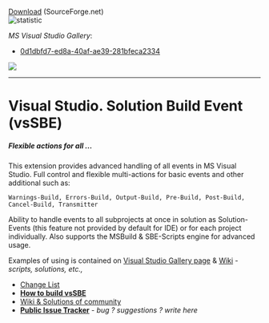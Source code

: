 [Download](http://visualstudiogallery.msdn.microsoft.com/0d1dbfd7-ed8a-40af-ae39-281bfeca2334/referral/118151) (SourceForge.net)                    
![statistic](http://vssbe.sourceforge.net/stat/)

*MS Visual Studio Gallery*:

* [0d1dbfd7-ed8a-40af-ae39-281bfeca2334](http://visualstudiogallery.msdn.microsoft.com/0d1dbfd7-ed8a-40af-ae39-281bfeca2334/)

![](https://www.gnu.org/graphics/lgplv3-88x31.png)

-------

# Visual Studio. Solution Build Event (vsSBE)
##### Flexible actions for all ...

This extension provides advanced handling of all events in MS Visual Studio. Full control and flexible multi-actions for basic events and other additional such as:

    Warnings-Build, Errors-Build, Output-Build, Pre-Build, Post-Build, Cancel-Build, Transmitter

Ability to handle events to all subprojects at once in solution as Solution-Events (this feature not provided by default for IDE) or for each project individually. Also supports the MSBuild & SBE-Scripts engine for advanced usage.

Examples of using is contained on [Visual Studio Gallery page](http://visualstudiogallery.msdn.microsoft.com/0d1dbfd7-ed8a-40af-ae39-281bfeca2334/) & [Wiki](https://bitbucket.org/3F/vssolutionbuildevent/wiki) - *scripts, solutions, etc.,*


* [Change List](https://bitbucket.org/3F/vssolutionbuildevent/raw/master/changelog.txt)
* **[How to build vsSBE](https://bitbucket.org/3F/vssolutionbuildevent/wiki/Developer%20Zone)**
* [Wiki & Solutions of community](https://bitbucket.org/3F/vssolutionbuildevent/wiki/Home)
* **[Public Issue Tracker](https://bitbucket.org/3F/vssolutionbuildevent/issues)** - *bug ? suggestions ? write here*


